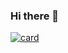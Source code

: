 ### Hi there 👋

[![card](https://github-readme-stats.vercel.app/api?username=glecio&theme=default)](https://github.com/anuraghazra/github-readme-stats)


<!--
**glecio/glecio** is a ✨ _special_ ✨ repository because its `README.md` (this file) appears on your GitHub profile.

Here are some ideas to get you started:

- 🔭 I’m currently working on ...
- 🌱 I’m currently learning ...
- 👯 I’m looking to collaborate on ...
- 🤔 I’m looking for help with ...
- 💬 Ask me about ...
- 📫 How to reach me: ...
- 😄 Pronouns: ...
- ⚡ Fun fact: ...
-->
